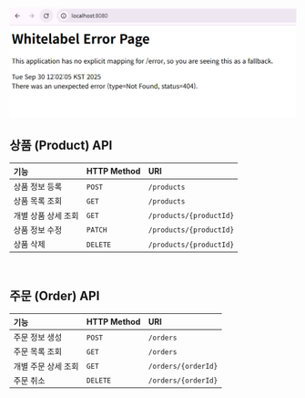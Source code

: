 

<img src="스크린샷 2025-09-30 120210.png">


## 상품 (Product) API

| 기능 | HTTP Method | URI |
| :--- | :--- | :---|
| 상품 정보 등록 | `POST` | `/products` |
| 상품 목록 조회 | `GET` | `/products` |
| 개별 상품 상세 조회 | `GET` | `/products/{productId}` |
| 상품 정보 수정 | `PATCH` | `/products/{productId}` |
| 상품 삭제 | `DELETE` | `/products/{productId}` |

<br>

## 주문 (Order) API

| 기능 | HTTP Method | URI |
| :--- | :--- | :--- |
| 주문 정보 생성 | `POST` | `/orders` |
| 주문 목록 조회 | `GET` | `/orders` |
| 개별 주문 상세 조회 | `GET` | `/orders/{orderId}` |
| 주문 취소 | `DELETE` | `/orders/{orderId}` |
